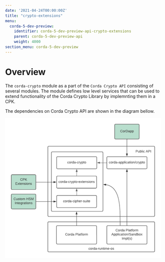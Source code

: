 ```yaml
---
date: '2021-04-24T00:00:00Z'
title: "crypto-extensions"
menu:
  corda-5-dev-preview:
    identifier: corda-5-dev-preview-api-crypto-extensions
    parent: corda-5-dev-preview-api
    weight: 4000
section_menu: corda-5-dev-preview
---
```


# Overview

The `corda-crypto` module as a part of the `Corda Crypto API` consisting of several modules. The module defines low level services that can be used to extend functionality of the Corda Crypto Library by implemnting them in a CPK.

The dependencies on Corda Crypto API are shown in the diagram bellow. 

![Public Crypto API Usage](imgs/public-crypto-api-usage.png)
